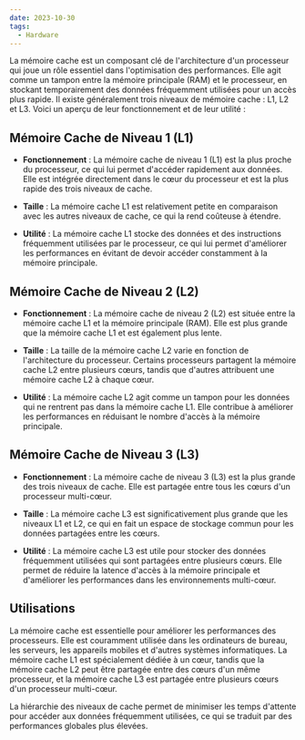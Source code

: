 ```yaml
---
date: 2023-10-30
tags:
  - Hardware
---
```


La mémoire cache est un composant clé de l'architecture d'un processeur qui joue un rôle essentiel dans l'optimisation des performances. Elle agit comme un tampon entre la mémoire principale (RAM) et le processeur, en stockant temporairement des données fréquemment utilisées pour un accès plus rapide. Il existe généralement trois niveaux de mémoire cache : L1, L2 et L3. Voici un aperçu de leur fonctionnement et de leur utilité :

## Mémoire Cache de Niveau 1 (L1)

- **Fonctionnement** : La mémoire cache de niveau 1 (L1) est la plus proche du processeur, ce qui lui permet d'accéder rapidement aux données. Elle est intégrée directement dans le cœur du processeur et est la plus rapide des trois niveaux de cache.

- **Taille** : La mémoire cache L1 est relativement petite en comparaison avec les autres niveaux de cache, ce qui la rend coûteuse à étendre.

- **Utilité** : La mémoire cache L1 stocke des données et des instructions fréquemment utilisées par le processeur, ce qui lui permet d'améliorer les performances en évitant de devoir accéder constamment à la mémoire principale.

## Mémoire Cache de Niveau 2 (L2)

- **Fonctionnement** : La mémoire cache de niveau 2 (L2) est située entre la mémoire cache L1 et la mémoire principale (RAM). Elle est plus grande que la mémoire cache L1 et est également plus lente.

- **Taille** : La taille de la mémoire cache L2 varie en fonction de l'architecture du processeur. Certains processeurs partagent la mémoire cache L2 entre plusieurs cœurs, tandis que d'autres attribuent une mémoire cache L2 à chaque cœur.

- **Utilité** : La mémoire cache L2 agit comme un tampon pour les données qui ne rentrent pas dans la mémoire cache L1. Elle contribue à améliorer les performances en réduisant le nombre d'accès à la mémoire principale.

## Mémoire Cache de Niveau 3 (L3)

- **Fonctionnement** : La mémoire cache de niveau 3 (L3) est la plus grande des trois niveaux de cache. Elle est partagée entre tous les cœurs d'un processeur multi-cœur.

- **Taille** : La mémoire cache L3 est significativement plus grande que les niveaux L1 et L2, ce qui en fait un espace de stockage commun pour les données partagées entre les cœurs.

- **Utilité** : La mémoire cache L3 est utile pour stocker des données fréquemment utilisées qui sont partagées entre plusieurs cœurs. Elle permet de réduire la latence d'accès à la mémoire principale et d'améliorer les performances dans les environnements multi-cœur.

## Utilisations

La mémoire cache est essentielle pour améliorer les performances des processeurs. Elle est couramment utilisée dans les ordinateurs de bureau, les serveurs, les appareils mobiles et d'autres systèmes informatiques. La mémoire cache L1 est spécialement dédiée à un cœur, tandis que la mémoire cache L2 peut être partagée entre des cœurs d'un même processeur, et la mémoire cache L3 est partagée entre plusieurs cœurs d'un processeur multi-cœur.

La hiérarchie des niveaux de cache permet de minimiser les temps d'attente pour accéder aux données fréquemment utilisées, ce qui se traduit par des performances globales plus élevées.

